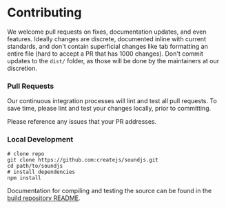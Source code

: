 # Contributing

We welcome pull requests on fixes, documentation updates, and even features. Ideally changes are discrete, documented inline with current standards, and don't contain superficial changes like tab formatting an entire file (hard to accept a PR that has 1000 changes). Don't commit updates to the `dist/` folder, as those will be done by the maintainers at our discretion.

### Pull Requests

Our continuous integration processes will lint and test all pull requests. To save time, please lint and test your changes locally, prior to committing.

Please reference any issues that your PR addresses.

### Local Development

```
# clone repo
git clone https://github.com:createjs/soundjs.git
cd path/to/soundjs
# install dependencies
npm install
```

Documentation for compiling and testing the source can be found in the [build repository README](https://github.com/createjs/build/blob/master/README.md).
